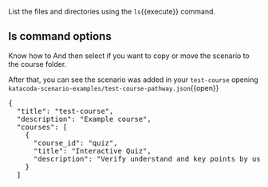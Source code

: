List the files and directories using the `ls`{{execute}} command.

## ls command options
Know how to 
And then select if you want to copy or move the scenario to the course folder.

After that, you can see the scenario was added in your `test-course` opening `katacoda-scenario-examples/test-course-pathway.json`{{open}}

<pre class="file">
{
  "title": "test-course",
  "description": "Example course",
  "courses": [
    {
      "course_id": "quiz",
      "title": "Interactive Quiz",
      "description": "Verify understand and key points by using an interactive quiz"
    }
  ]
</pre>